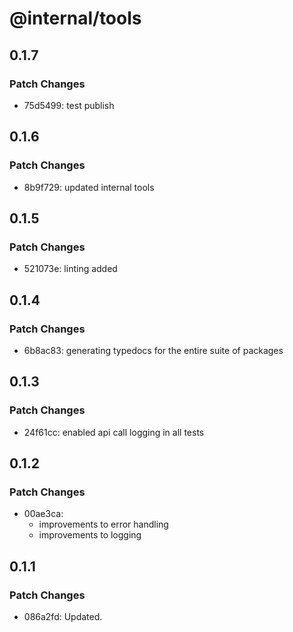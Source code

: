 # @internal/tools

## 0.1.7

### Patch Changes

- 75d5499: test publish

## 0.1.6

### Patch Changes

- 8b9f729: updated internal tools

## 0.1.5

### Patch Changes

- 521073e: linting added

## 0.1.4

### Patch Changes

- 6b8ac83: generating typedocs for the entire suite of packages

## 0.1.3

### Patch Changes

- 24f61cc: enabled api call logging in all tests

## 0.1.2

### Patch Changes

- 00ae3ca:
  - improvements to error handling
  - improvements to logging

## 0.1.1

### Patch Changes

- 086a2fd: Updated.
